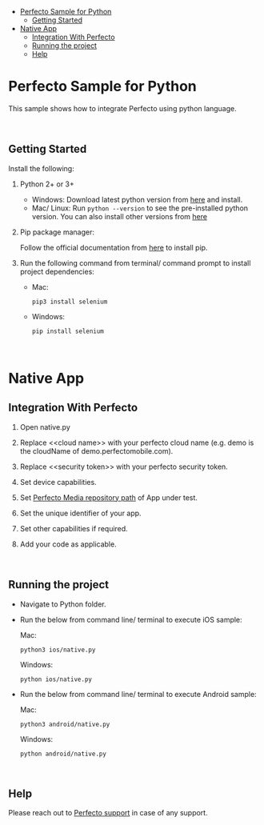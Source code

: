 - [Perfecto Sample for Python](#perfecto-sample-for-python)
  - [Getting Started](#getting-started)
- [Native App](#native-app)
  - [Integration With Perfecto](#integration-with-perfecto)
  - [Running the project](#running-the-project)
  - [Help](#help)

# Perfecto Sample for Python

This sample shows how to integrate Perfecto using python language.

</br>

## Getting Started

Install the following:

1. Python 2+ or 3+
    
    * Windows: 
            Download latest python version from [here](https://www.python.org/downloads/windows/) and install.
    * Mac/ Linux:
            Run `python --version` to see the pre-installed python version. You can also install other versions from [here](https://www.python.org/downloads)

 2. Pip package manager:

    Follow the official documentation from [here](https://pip.pypa.io/en/stable/installing/) to install pip.

 3. Run the following command from terminal/ command prompt to install project dependencies:
    - Mac:
    
          pip3 install selenium

    - Windows:
  
          pip install selenium

    </br>

# Native App

## Integration With Perfecto

1. Open native.py
   
2. Replace <\<cloud name>> with your perfecto cloud name (e.g. demo is the cloudName of demo.perfectomobile.com).

3. Replace <\<security token>> with your perfecto security token.

4. Set device capabilities.

5. Set [Perfecto Media repository path](https://developers.perfectomobile.com/display/TT/Upload+a+file+to+the+repository+via+API+using+Postman+or+cURL) of App under test.

6. Set the unique identifier of your app.

7. Set other capabilities if required.
   
8. Add your code as applicable.

</br>

## Running the project

- Navigate to Python folder.

- Run the below from command line/ terminal to execute iOS sample:

  Mac: 
    
      python3 ios/native.py

  Windows:
  
      python ios/native.py

- Run the below from command line/ terminal to execute Android sample:

  Mac: 

      python3 android/native.py

  Windows: 
  
      python android/native.py

</br>

## Help

Please reach out to [Perfecto support](https://support.perfecto.io) in case of any support.